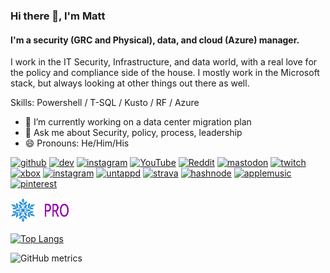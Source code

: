 ### Hi there 👋, I'm Matt
#### I'm a security (GRC and Physical), data, and cloud (Azure) manager.
I work in the IT Security, Infrastructure, and data world, with a real love for the policy and compliance side of the house. I mostly work in the Microsoft stack, but always looking at other things out there as well. 

Skills: Powershell / T-SQL / Kusto / RF / Azure

- 🔭 I’m currently working on a data center migration plan 
- 💬 Ask me about Security, policy, process, leadership 
- 😄 Pronouns: He/Him/His 


[<img src='https://cdn.jsdelivr.net/npm/simple-icons@3.0.1/icons/github.svg' alt='github' height='40'>](https://github.com/gsogeek)  [<img src='https://cdn.jsdelivr.net/npm/simple-icons@3.0.1/icons/dev-dot-to.svg' alt='dev' height='40'>](https://dev.to/gsogeek)  [<img src='https://cdn.jsdelivr.net/npm/simple-icons@3.0.1/icons/instagram.svg' alt='instagram' height='40'>](https://www.instagram.com/gsogeek/)  [<img src='https://cdn.jsdelivr.net/npm/simple-icons@3.0.1/icons/youtube.svg' alt='YouTube' height='40'>](https://www.youtube.com/channel/ZKs5QMk1ijq6doWL3NfMHQ)  [<img src='https://cdn.jsdelivr.net/npm/simple-icons@3.0.1/icons/reddit.svg' alt='Reddit' height='40'>](https://www.reddit.com/user/gsogeek)  [<img src='https://cdn.jsdelivr.net/npm/simple-icons@3.0.1/icons/mastodon.svg' alt='mastodon' height='40'>](https://tech.lgbt/@rangermatt)  [<img src='https://cdn.jsdelivr.net/npm/simple-icons@3.0.1/icons/twitch.svg' alt='twitch' height='40'>](https://www.twitch.tv/gsogeek)  [<img src='https://cdn.jsdelivr.net/npm/simple-icons@3.0.1/icons/xbox.svg' alt='xbox' height='40'>](http://live.xbox.com/Profile?Gamertag=RangerMatt)  [<img src='https://cdn.jsdelivr.net/npm/simple-icons@3.0.1/icons/instagram.svg' alt='instagram' height='40'>](https://www.instagram.com/gsogeek/)  [<img src='https://cdn.jsdelivr.net/npm/simple-icons@3.0.1/icons/untappd.svg' alt='untappd' height='40'>](https://untappd.com/user/rangermatt)  [<img src='https://cdn.jsdelivr.net/npm/simple-icons@3.0.1/icons/strava.svg' alt='strava' height='40'>](https://www.strava.com/athletes/rangermatt)  [<img src='https://cdn.jsdelivr.net/npm/simple-icons@3.0.1/icons/hashnode.svg' alt='hashnode' height='40'>](https://blog.gsogeek.com)  [<img src='https://cdn.jsdelivr.net/npm/simple-icons@3.0.1/icons/applemusic.svg' alt='applemusic' height='40'>](https://music.apple.com/profile/rangermatt)  [<img src='https://cdn.jsdelivr.net/npm/simple-icons@3.0.1/icons/pinterest.svg' alt='pinterest' height='40'>](https://pin.it/2PdVdWY)  

<a href='https://archiveprogram.github.com/'><img src='https://raw.githubusercontent.com/acervenky/animated-github-badges/master/assets/acbadge.gif' width='40' height='40'></a> <a href='https://github.com/pricing'><img src='https://raw.githubusercontent.com/acervenky/animated-github-badges/master/assets/pro.gif' width='40' height='40'></a> 

[![Top Langs](https://github-readme-stats.vercel.app/api/top-langs/?username=gsogeek)](https://github.com/anuraghazra/github-readme-stats)

![GitHub metrics](https://metrics.lecoq.io/gsogeek)  

